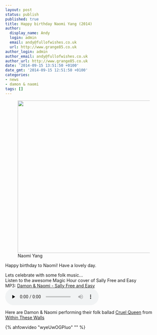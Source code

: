 ```yaml
---
layout: post
status: publish
published: true
title: Happy birthday Naomi Yang (2014)
author:
  display_name: Andy
  login: admin
  email: andy@fullofwishes.co.uk
  url: http://www.grange85.co.uk
author_login: admin
author_email: andy@fullofwishes.co.uk
author_url: http://www.grange85.co.uk
date: '2014-09-15 13:51:50 +0100'
date_gmt: '2014-09-15 12:51:50 +0100'
categories:
- news
- damon & naomi
tags: []
---
```

<p><figure class="caption aligncenter"><img src="http://media.fullofwishes.co.uk/images/misc/naomi-89-07.jpg" width="550" height="488" class /><figcaption class="caption-text"> Naomi Yang</figcaption></figure>
<p>Happy birthday to Naomi! Have a lovely day. </p>
<p>Lets celebrate with some folk music...<br />
Listen to the awesome Magic Hour cover of Sally Free and Easy<br />
MP3: <a href="http://media.fullofwishes.co.uk/03-damon_and_naomi/audio/03_Magic_Hour_Sally_Free_and_Easy.mp3">Damon & Naomi - Sally Free and Easy</a><br />
<audio src="http://media.fullofwishes.co.uk/audio/damon_and_naomi/03_Magic_Hour_Sally_Free_and_Easy.mp3" preload="none" controls /></p>
<p>Here are Damon & Naomi performing their folk ballad <a href="/database/track/cruel-queen/" title="Cruel Queen">Cruel Queen</a> from <a href="/database/release/within-these-walls-release/" title="Within These Walls">Within These Walls</a></p>
{% ahfowvideo "wyeUwOGPIuo" "" %}

